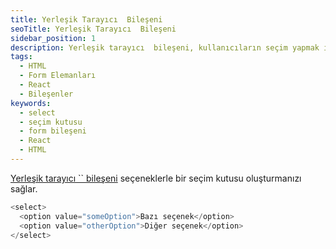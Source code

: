 ```yaml
---
title: Yerleşik Tarayıcı  Bileşeni
seoTitle: Yerleşik Tarayıcı  Bileşeni
sidebar_position: 1
description: Yerleşik tarayıcı  bileşeni, kullanıcıların seçim yapmak için bir seçim kutusu oluşturmalarını sağlar. Bu belge, bu bileşenin nasıl kullanılacağını ve özelliklerini detaylandırıyor.
tags: 
  - HTML
  - Form Elemanları
  - React
  - Bileşenler
keywords: 
  - select
  - seçim kutusu
  - form bileşeni
  - React
  - HTML
---
```

[Yerleşik tarayıcı `` bileşeni](https://developer.mozilla.org/en-US/docs/Web/HTML/Element/select) seçeneklerle bir seçim kutusu oluşturmanızı sağlar.

```js
<select>
  <option value="someOption">Bazı seçenek</option>
  <option value="otherOption">Diğer seçenek</option>
</select>
```